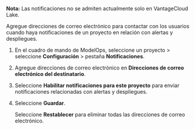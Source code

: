 **Nota:** Las notificaciones no se admiten actualmente solo en VantageCloud Lake.

Agregue direcciones de correo electrónico para contactar con los usuarios cuando haya notificaciones de un proyecto en relación con alertas y despliegues.

1.  En el cuadro de mando de ModelOps, seleccione un proyecto \> seleccione **Configuración** \> pestaña **Notificaciones**.

2.  Agregue direcciones de correo electrónico en **Direcciones de correo electrónico del destinatario**.

3.  Seleccione **Habilitar notificaciones para este proyecto** para enviar notificaciones relacionadas con alertas y despliegues.

4.  Seleccione **Guardar**.

    Seleccione **Restablecer** para eliminar todas las direcciones de correo electrónico.
